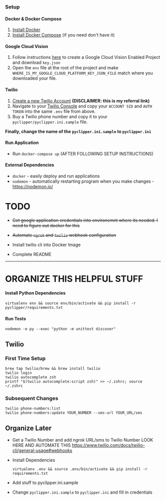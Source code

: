 ### Setup

#### Docker & Docker Compose
1) [Install Docker](https://docs.docker.com/get-docker/)
2) [Install Docker Compose](https://docs.docker.com/compose/install/) (if you need don't have it)

#### Google Cloud Vision
1) Follow instructions [here](https://cloud.google.com/vision/docs/quickstart-client-libraries) to create a Google Cloud Vision Enabled Project and download `key.json`
2) Open the `env` file at the root of the project and make `WHERE_IS_MY_GOOGLE_CLOUD_PLATFORM_KEY_JSON_FILE` match where you downloaded your file.    

#### Twilio
1) [Create a new Twilio Account](https://www.twilio.com/try-twilio?promo=Gbv52f) **(DISCLAIMER: this is my referral link)**
2) Navigate to your [Twilio Console](https://www.twilio.com/console) and copy your `ACCOUNT SID` and `AUTH TOKEN` into the same `.env` file from above.
3) Buy a Twilio phone number and copy it to your `pyclipper/pyclipper.ini.sample` file.  

**Finally, change the name of the `pyclipper.ini.sample` to `pyclipper.ini`**

#### Run Application

* Run `docker-compose up` (AFTER FOLLOWING SETUP INSTRUCTIONS)
    
#### External Dependencies

* `docker` - easily deploy and run applications
* `nodemon` -  automatically restarting program when you make changes - https://nodemon.io/





# TODO
* ~~Get google application credentials into environemnt where its needed. I need to figure out docker for this~~

* ~~Automate `ngrok` and `twilio` webhook configuration~~

* Install twilio cli into Docker Image

* Complete README



---
# ORGANIZE THIS HELPFUL STUFF
#### Install Python Dependencies

    virtualenv env && source env/bin/activate && pip install -r pyclipper/requirements.txt


#### Run Tests

    nodemon -e py --exec "python -m unittest discover"

## Twilio
### First Time Setup
    brew tap twilio/brew && brew install twilio
    twilio login
    twilio autocomplete zsh
    printf "$(twilio autocomplete:script zsh)" >> ~/.zshrc; source ~/.zshrc
        
### Subsequent Changes    
    twilio phone-numbers:list 
    twilio phone-numbers:update YOUR_NUMBER --sms-url YOUR_URL/sms




## Organize Later
* Get a Twilio Number and add ngrok URL/sms to Twilio Number
LOOK HERE AND AUTOMATE THIS https://www.twilio.com/docs/twilio-cli/general-usage#webhooks

* Install Dependencies 
    
    ```
    virtualenv .env && source .env/bin/activate && pip install -r requirements.txt
    ```

* Add stuff to pyclipper.ini.sample

* Change `pyclipper.ini.sample` to `pyclipper.ini` and fill in credentials

